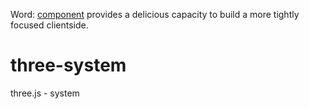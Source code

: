 Word: [component](https://github.com/component/component) provides a delicious capacity to build a more tightly focused clientside.

three-system
============

three.js - system
